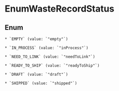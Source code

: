 
# EnumWasteRecordStatus

## Enum


    * `EMPTY` (value: `"empty"`)

    * `IN_PROCESS` (value: `"inProcess"`)

    * `NEED_TO_LINK` (value: `"needToLink"`)

    * `READY_TO_SHIP` (value: `"readyToShip"`)

    * `DRAFT` (value: `"draft"`)

    * `SHIPPED` (value: `"shipped"`)



